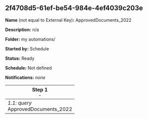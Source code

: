 ## 2f4708d5-61ef-be54-984e-4ef4039c203e

**Name** (not equal to External Key)**:** ApprovedDocuments_2022

**Description:** n/a

**Folder:** my automations/

**Started by:** Schedule

**Status:** Ready

**Schedule:** Not defined

**Notifications:** _none_


| Step 1<br>_<small>-</small>_ |
| --- |
| _1.1: query_<br>ApprovedDocuments_2022 |
